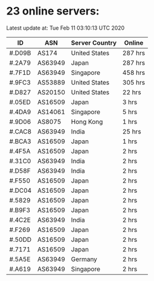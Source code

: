 # 23 online servers:

Latest update at: Tue Feb 11 03:10:13 UTC 2020

| ID | ASN | Server Country | Online |
| -- | --- | -------------- | ------ |
| #.D09B | AS174 | United States | 287 hrs |
| #.2A79 | AS63949 | Japan | 287 hrs |
| #.7F1D | AS63949 | Singapore | 458 hrs |
| #.9FC3 | AS53889 | United States | 305 hrs |
| #.D827 | AS20150 | United States | 22 hrs |
| #.05ED | AS16509 | Japan | 3 hrs |
| #.4DA9 | AS14061 | Singapore | 5 hrs |
| #.9D06 | AS8075 | Hong Kong | 1 hrs |
| #.CAC8 | AS63949 | India | 25 hrs |
| #.BCA3 | AS16509 | Japan | 1 hrs |
| #.4F5A | AS16509 | Japan | 2 hrs |
| #.31C0 | AS63949 | India | 2 hrs |
| #.D58F | AS63949 | India | 2 hrs |
| #.F550 | AS16509 | Japan | 2 hrs |
| #.DC04 | AS16509 | Japan | 2 hrs |
| #.5829 | AS16509 | Japan | 2 hrs |
| #.B9F3 | AS16509 | Japan | 2 hrs |
| #.4C2E | AS63949 | India | 2 hrs |
| #.F269 | AS16509 | Japan | 2 hrs |
| #.50DD | AS16509 | Japan | 2 hrs |
| #.7171 | AS16509 | Japan | 2 hrs |
| #.5A5E | AS63949 | Germany | 2 hrs |
| #.A619 | AS63949 | Singapore | 2 hrs |

